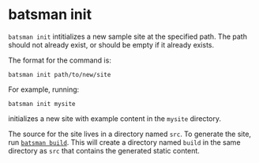 # batsman init

`batsman init` intitializes a new sample site at the specified path. 
The path should not already exist, or should be empty if it already exists.

The format for the command is:

```
batsman init path/to/new/site
```

For example, running:

```
batsman init mysite
```
initializes a new site with example content in the `mysite` directory.


The source for the site lives in a directory named `src`. To generate the site,
run [`batsman build`](/commands/build). This will create a directory named `build` 
in the same directory as `src` that contains the generated static content.
